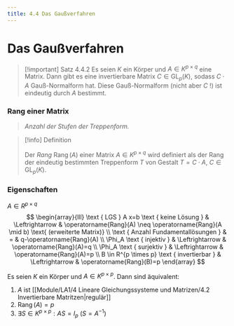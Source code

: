 ```yaml
---
title: 4.4 Das Gaußverfahren
---
```


# Das Gaußverfahren

> [!important] Satz  4.4.2
> Es seien $K$ ein Körper und $A \in K^{p \times q}$ eine Matrix. Dann gibt es eine invertierbare Matrix $C \in \mathrm{GL}_p(K)$, sodass $C \cdot A$ Gauß-Normalform hat.
> Diese Gauß-Normalform (nicht aber $C$ !) ist eindeutig durch $A$ bestimmt.

### Rang einer Matrix

> *Anzahl der Stufen der Treppenform.*

> [!info] Definition 
> 
> Der *Rang* $\operatorname{Rang}(A)$ einer Matrix $A \in K^{p \times q}$ wird definiert als der Rang der eindeutig bestimmten Treppenform $T$ von Gestalt $T=C \cdot A, \ C \in \mathrm{GL}_p(K)$.
 
### Eigenschaften

$A \in R^{p \times q}$
$$
\begin{array}{lll}
\text { LGS } A x=b \text { keine Lösung } & \Leftrightarrow & \operatorname{Rang}(A) \neq \operatorname{Rang}(A \mid b) \text{ (erweiterte Matrix)} \\
\text { Anzahl Fundamentallösungen } & = & q-\operatorname{Rang}(A) \\
\Phi_A \text { injektiv } & \Leftrightarrow & \operatorname{Rang}(A)=q \\
\Phi_A \text { surjektiv } & \Leftrightarrow & \operatorname{Rang}(A)=p \\
B \in R^{p \times p} \text { invertierbar } & \Leftrightarrow & \operatorname{Rang}(B)=p
\end{array}
$$

Es seien $K$ ein Körper und $A \in K^{p \times p}$. Dann sind äquivalent:
1. $A$ ist [[Module/LA1/4 Lineare Gleichungssysteme und Matrizen/4.2 Invertierbare Matritzen|regulär]]
2. $\operatorname{Rang}(A)=p$
3. $\exists S \in K^{p \times p}: A S=I_p$ ($S=A^{-1}$)